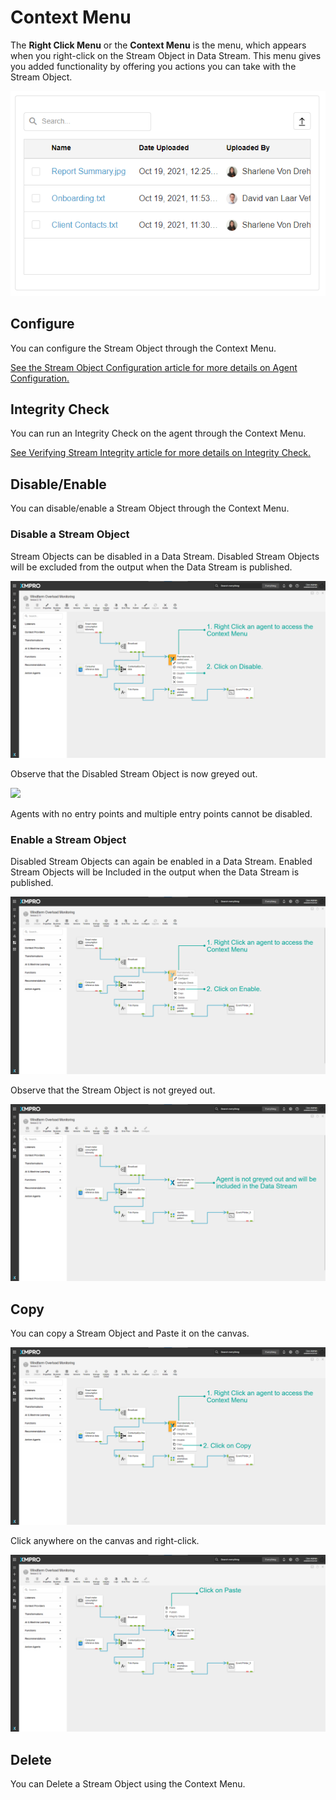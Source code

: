 # Context Menu

The **Right Click Menu** or the **Context Menu** is the menu, which appears when you right-click on the Stream Object in Data Stream. This menu gives you added functionality by offering you actions you can take with the Stream Object.

![](../../.gitbook/assets/Main.png)

## Configure

You can configure the Stream Object through the Context Menu.

[See the Stream Object Configuration article for more details on Agent Configuration.](../../concepts/data-stream/stream-object-configuration.md)

## Integrity Check

You can run an Integrity Check on the agent through the Context Menu.

[See Verifying Stream Integrity article for more details on Integrity Check.](../../concepts/data-stream/verifying-stream-integrity.md)

## Disable/Enable

You can disable/enable a Stream Object through the Context Menu.

### Disable a Stream Object

Stream Objects can be disabled in a Data Stream. Disabled Stream Objects will be excluded from the output when the Data Stream is published.&#x20;

![](<../../.gitbook/assets/image (1470).png>)

Observe that the Disabled Stream Object is now greyed out.

![](../../.gitbook/assets/Agent\_Exluded.png)

<!-- unsupported tag removed -->
Agents with no entry points and multiple entry points cannot be disabled.&#x20;
<!-- unsupported tag removed -->

### Enable a Stream Object

Disabled Stream Objects can again be enabled in a Data Stream. Enabled Stream Objects will be Included in the output when the Data Stream is published.&#x20;

![](../../.gitbook/assets/Enable.png)

Observe that the Stream Object is not greyed out.

![](<../../.gitbook/assets/Included (1).png>)

## Copy

You can copy a Stream Object and Paste it on the canvas.

![](../../.gitbook/assets/Copy.png)

Click anywhere on the canvas and right-click.

![](<../../.gitbook/assets/image (80).png>)

## Delete

You can Delete a Stream Object using the Context Menu.
